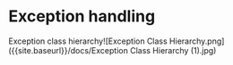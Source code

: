 Exception handling
==================

Exception class hierarchy![Exception Class Hierarchy.png]({{site.baseurl}}/docs/Exception Class Hierarchy (1).jpg)


